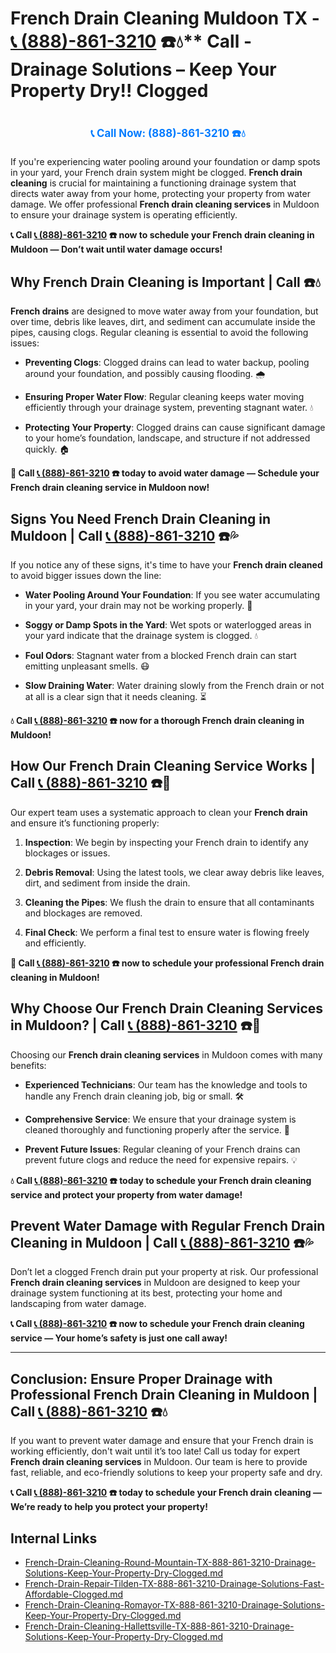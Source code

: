 # French Drain Cleaning Muldoon TX - [📞 (888)-861-3210](https://plumbing-texas-3210.netlify.app) ☎️💧** Call - Drainage Solutions – Keep Your Property Dry!! Clogged
# 

<p align="center" style="font-size: 1.2em; font-weight: bold; margin: 20px 0;">
  <a href="https://plumbing-texas-3210.netlify.app" target="_blank" style="color: #007BFF; text-decoration: none;">📞 Call Now: (888)-861-3210 ☎️💧</a>
</p>

If you're experiencing water pooling around your foundation or damp spots in your yard, your French drain system might be clogged. **French drain cleaning** is crucial for maintaining a functioning drainage system that directs water away from your home, protecting your property from water damage. We offer professional **French drain cleaning services** in Muldoon to ensure your drainage system is operating efficiently.

**📞 Call [📞 (888)-861-3210](https://plumbing-texas-3210.netlify.app) ☎️ now to schedule your French drain cleaning in Muldoon — Don’t wait until water damage occurs!**

## **Why French Drain Cleaning is Important | Call  ☎️💧**

**French drains** are designed to move water away from your foundation, but over time, debris like leaves, dirt, and sediment can accumulate inside the pipes, causing clogs. Regular cleaning is essential to avoid the following issues:

- **Preventing Clogs**: Clogged drains can lead to water backup, pooling around your foundation, and possibly causing flooding. 🌧️

- **Ensuring Proper Water Flow**: Regular cleaning keeps water moving efficiently through your drainage system, preventing stagnant water. 💧

- **Protecting Your Property**: Clogged drains can cause significant damage to your home’s foundation, landscape, and structure if not addressed quickly. 🏠

**🚨 Call [📞 (888)-861-3210](https://plumbing-texas-3210.netlify.app) ☎️ today to avoid water damage — Schedule your French drain cleaning service in Muldoon now!**

## **Signs You Need French Drain Cleaning in Muldoon | Call [📞 (888)-861-3210](https://plumbing-texas-3210.netlify.app) ☎️💦**

If you notice any of these signs, it's time to have your **French drain cleaned** to avoid bigger issues down the line:

- **Water Pooling Around Your Foundation**: If you see water accumulating in your yard, your drain may not be working properly. 🌊

- **Soggy or Damp Spots in the Yard**: Wet spots or waterlogged areas in your yard indicate that the drainage system is clogged. 💧

- **Foul Odors**: Stagnant water from a blocked French drain can start emitting unpleasant smells. 😷

- **Slow Draining Water**: Water draining slowly from the French drain or not at all is a clear sign that it needs cleaning. ⏳

**💧 Call [📞 (888)-861-3210](https://plumbing-texas-3210.netlify.app) ☎️ now for a thorough French drain cleaning in Muldoon!**

## **How Our French Drain Cleaning Service Works | Call [📞 (888)-861-3210](https://plumbing-texas-3210.netlify.app) ☎️🔧**

Our expert team uses a systematic approach to clean your **French drain** and ensure it’s functioning properly:

1. **Inspection**: We begin by inspecting your French drain to identify any blockages or issues.

2. **Debris Removal**: Using the latest tools, we clear away debris like leaves, dirt, and sediment from inside the drain.

3. **Cleaning the Pipes**: We flush the drain to ensure that all contaminants and blockages are removed.

4. **Final Check**: We perform a final test to ensure water is flowing freely and efficiently.

**🚨 Call [📞 (888)-861-3210](https://plumbing-texas-3210.netlify.app) ☎️ now to schedule your professional French drain cleaning in Muldoon!**

## **Why Choose Our French Drain Cleaning Services in Muldoon? | Call [📞 (888)-861-3210](https://plumbing-texas-3210.netlify.app) ☎️🌟**

Choosing our **French drain cleaning services** in Muldoon comes with many benefits:

- **Experienced Technicians**: Our team has the knowledge and tools to handle any French drain cleaning job, big or small. 🛠️

- **Comprehensive Service**: We ensure that your drainage system is cleaned thoroughly and functioning properly after the service. 🔧

- **Prevent Future Issues**: Regular cleaning of your French drains can prevent future clogs and reduce the need for expensive repairs. 💡

**💧 Call [📞 (888)-861-3210](https://plumbing-texas-3210.netlify.app) ☎️ today to schedule your French drain cleaning service and protect your property from water damage!**

## **Prevent Water Damage with Regular French Drain Cleaning in Muldoon | Call [📞 (888)-861-3210](https://plumbing-texas-3210.netlify.app) ☎️💦**

Don’t let a clogged French drain put your property at risk. Our professional **French drain cleaning services** in Muldoon are designed to keep your drainage system functioning at its best, protecting your home and landscaping from water damage.

**📞 Call [📞 (888)-861-3210](https://plumbing-texas-3210.netlify.app) ☎️ now to schedule your French drain cleaning service — Your home’s safety is just one call away!**

---

## **Conclusion: Ensure Proper Drainage with Professional French Drain Cleaning in Muldoon | Call [📞 (888)-861-3210](https://plumbing-texas-3210.netlify.app) ☎️💧**

If you want to prevent water damage and ensure that your French drain is working efficiently, don't wait until it’s too late! Call us today for expert **French drain cleaning services** in Muldoon. Our team is here to provide fast, reliable, and eco-friendly solutions to keep your property safe and dry.

**📞 Call [📞 (888)-861-3210](https://plumbing-texas-3210.netlify.app) ☎️ today to schedule your French drain cleaning — We’re ready to help you protect your property!**


## Internal Links
- [French-Drain-Cleaning-Round-Mountain-TX-888-861-3210-Drainage-Solutions-Keep-Your-Property-Dry-Clogged.md](https://github.com/allyoucaneatsushiin/plumbing-texas/blob/main/French-Drain-Cleaning-Round-Mountain-TX-888-861-3210-Drainage-Solutions-Keep-Your-Property-Dry-Clogged.md)
- [French-Drain-Repair-Tilden-TX-888-861-3210-Drainage-Solutions-Fast-Affordable-Clogged.md](https://github.com/allyoucaneatsushiin/plumbing-texas/blob/main/French-Drain-Repair-Tilden-TX-888-861-3210-Drainage-Solutions-Fast-Affordable-Clogged.md)
- [French-Drain-Cleaning-Romayor-TX-888-861-3210-Drainage-Solutions-Keep-Your-Property-Dry-Clogged.md](https://github.com/allyoucaneatsushiin/plumbing-texas/blob/main/French-Drain-Cleaning-Romayor-TX-888-861-3210-Drainage-Solutions-Keep-Your-Property-Dry-Clogged.md)
- [French-Drain-Cleaning-Hallettsville-TX-888-861-3210-Drainage-Solutions-Keep-Your-Property-Dry-Clogged.md](https://github.com/allyoucaneatsushiin/plumbing-texas/blob/main/French-Drain-Cleaning-Hallettsville-TX-888-861-3210-Drainage-Solutions-Keep-Your-Property-Dry-Clogged.md)
